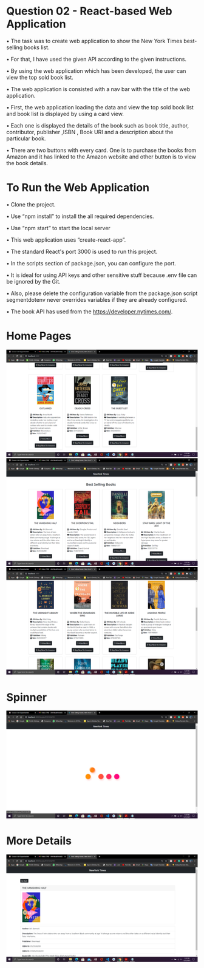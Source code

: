  <h1>Question 02 - React-based Web Application </h1>

• The task was to create web application to show the New York Times best-selling books list. 

• For that, I have used the given API according to the given instructions. 

• By using the web application which has been developed, the user can view the top sold book list. 

• The web application is consisted with a nav bar with the title of the web application. 

• First, the web application loading the data and view the top sold book list and book list is displayed by using a card view. 

• Each one is displayed the details of the book such as book title, author, contributor, publisher ,ISBN , Book URI and a description about the particular book. 

• There are two buttons with every card. One is to purchase the books from Amazon and it has linked to the Amazon website and other button is to 
view the book details. 


 <h1>To Run the Web Application </h1>

•  Clone the project.

• Use “npm install” to install the all required dependencies. 

• Use “npm start” to start the local server

• This web application uses “create-react-app”. 

• The standard React's port 3000 is used to run this project. 

• In the scripts section of package.json, you can configure the port. 

• It is ideal for using API keys and other sensitive stuff because .env file can be ignored by the Git.  

• Also, please delete the configuration variable from the package.json script segmentdotenv never overrides variables if they are already configured. 

• The book API has used from the https://developer.nytimes.com/.  

<h1>Home Pages</h1>

![](screenshots/Home.png)
![](screenshots/Home2.png)
![](screenshots/Home3.png)

<h1>Spinner</h1>

![](screenshots/Spinner.png)

<h1>More Details</h1>

![](screenshots/More.png)




